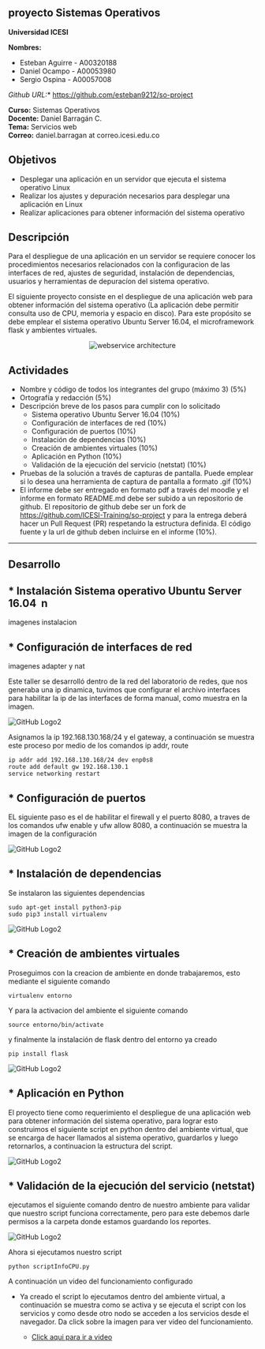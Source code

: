 ## proyecto Sistemas Operativos

**Universidad ICESI**  

**Nombres:**
  * Esteban Aguirre - A00320188  
  * Daniel Ocampo - A00053980 
  * Sergio Ospina - A00057008
  
  *Github URL:** https://github.com/esteban9212/so-project

**Curso:** Sistemas Operativos  
**Docente:** Daniel Barragán C.  
**Tema:**  Servicios web  
**Correo:** daniel.barragan at correo.icesi.edu.co

## Objetivos
* Desplegar una aplicación en un servidor que ejecuta el sistema operativo Linux
* Realizar los ajustes y depuración necesarios para desplegar una
aplicación en Linux
* Realizar aplicaciones para obtener información del sistema operativo

## Descripción
Para el despliegue de una aplicación en un servidor se requiere conocer los procedimientos necesarios relacionados con la configuracion de las interfaces de red, ajustes de seguridad, instalación de dependencias, usuarios y herramientas de depuracíon del sistema operativo.

El siguiente proyecto consiste en el despliegue de una aplicación web para obtener información del sistema operativo (La aplicación debe permitir consulta uso de CPU, memoria y espacio en disco). Para este propósito se debe emplear el sistema operativo Ubuntu Server 16.04, el microframework flask y ambientes virtuales.

<p align="center">
  <img src="images/vista-despliegue.png" alt="webservice architecture"/>
</p>

## Actividades
* Nombre y código de todos los integrantes del grupo (máximo 3) (5%)
* Ortografía y redacción (5%)
* Descripción breve de los pasos para cumplir con lo solicitado
  * Sistema operativo Ubuntu Server 16.04 (10%)
  * Configuración de interfaces de red (10%)
  * Configuración de puertos (10%)
  * Instalación de dependencias (10%)
  * Creación de ambientes virtuales (10%)
  * Aplicación en Python (10%)
  * Validación de la ejecución del servicio (netstat) (10%)
* Pruebas de la solución a través de capturas de pantalla. Puede emplear si lo desea una herramienta de captura de pantalla a formato .gif (10%)
* El informe debe ser entregado en formato pdf a través del moodle y el informe en formato README.md debe ser subido a un repositorio de github. El repositorio de github debe ser un fork de https://github.com/ICESI-Training/so-project y para la entrega deberá hacer un Pull Request (PR) respetando la estructura definida. El código fuente y la url de github deben incluirse en el informe (10%).

----------------

## Desarrollo

## * Instalación Sistema operativo Ubuntu Server 16.04  n 

imagenes instalacion  


## * Configuración de interfaces de red  
imagenes adapter y nat

Este taller se desarrolló dentro de la red del laboratorio de redes, que nos generaba una ip dinamica, tuvimos que configurar el archivo interfaces para habilitar la ip de las interfaces de forma manual, como muestra en la imagen.  

![GitHub Logo2](Imagenes/interfaces.png) 


Asignamos la ip 192.168.130.168/24 y el gateway, a continuación se muestra este proceso por medio de los comandos ip addr, route  

 ```vim
ip addr add 192.168.130.168/24 dev enp0s8
route add default gw 192.168.130.1
service networking restart 
   ```


## * Configuración de puertos 

EL siguiente paso es el de habilitar el firewall y el puerto 8080, a traves de los comandos ufw enable y ufw allow 8080, a continuación se muestra la imagen de la configuración  

![GitHub Logo2](Imagenes/puertos.png) 
  

## * Instalación de dependencias  

Se instalaron las siguientes dependencias


 ```vim
sudo apt-get install python3-pip
sudo pip3 install virtualenv
   ```  

![GitHub Logo2](Imagenes/installPython3.png)


## * Creación de ambientes virtuales  
Proseguimos con la creacion de ambiente en donde trabajaremos, esto mediante el siguiente comando  

```vim
virtualenv entorno
```  
 Y para la activacion del ambiente el siguiente comando  
 
```vim
source entorno/bin/activate
```  
y finalmente la instalación de flask dentro del entorno ya creado  
```vim
pip install flask
```  

![GitHub Logo2](Imagenes/creacionEntorno.png) 
   
## * Aplicación en Python   

El proyecto tiene como requerimiento el despliegue de una aplicación web para obtener información del sistema operativo, para lograr esto construimos el siguiente script en python dentro del ambiente virtual, que se encarga de hacer llamados al sistema operativo, guardarlos y luego retornarlos, a continuacion la estructura del script.  


![GitHub Logo2](Imagenes/scriptPython.png) 


## * Validación de la ejecución del servicio (netstat)   
ejecutamos el siguiente comando dentro de nuestro ambiente para validar que nuestro script funciona correctamente, pero para este debemos darle permisos a la carpeta donde estamos guardando los reportes.


![GitHub Logo2](Imagenes/permisosCarpeta.png)   

Ahora si ejecutamos nuestro script  
```vim
python scriptInfoCPU.py
``` 
A continuación un video del funcionamiento configurado  
   
* Ya creado el script lo ejecutamos dentro del ambiente virtual, a continuación se muestra como se activa y se ejecuta el script con los servicios y como desde otro nodo se acceden a los servicios desde el navegador. Da click sobre la imagen para ver video del funcionamiento.
  
  *  [Click aqui para ir a video](https://www.youtube.com/watch?v=qAihzvqKkF4&feature=youtu.be)



